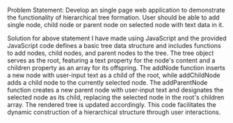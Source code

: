 Problem Statement: 
Develop an single page web application to demonstrate the functionality of hierarchical tree formation. 
User should be able to add single node, child node or parent node on selected node with text data in it.


Solution for above statement
I have made using JavaScript and the provided JavaScript code defines a basic tree data structure and includes functions to add nodes, child nodes, and parent nodes to the tree. 
The tree object serves as the root, featuring a text property for the node's content and a children property as an array for its offspring. The addNode function inserts a new node with user-input text as a child of the root, while addChildNode adds a child node to the currently selected node.
The addParentNode function creates a new parent node with user-input text and designates the selected node as its child, replacing the selected node in the root's children array. The rendered tree is updated accordingly. 
This code facilitates the dynamic construction of a hierarchical structure through user interactions.
